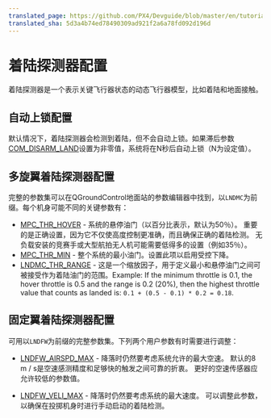 ```yaml
---
translated_page: https://github.com/PX4/Devguide/blob/master/en/tutorials/land_detector.md
translated_sha: 5d3a4b74ed78490309ad921f2a6a78fd092d196d
---
```


# 着陆探测器配置


着陆探测器是一个表示关键飞行器状态的动态飞行器模型，比如着陆和地面接触。


## 自动上锁配置


默认情况下，着陆探测器会检测到着陆，但不会自动上锁。如果滞后参数[COM_DISARM_LAND](../advanced/parameter_reference.md#COM_DISARM_LAND)设置为非零值，系统将在N秒后自动上锁（N为设定值）。


## 多旋翼着陆探测器配置


完整的参数集可以在QGroundControl地面站的参数编辑器中找到，以`LNDMC`为前缀。每个机身可能不同的关键参数有：

* [MPC_THR_HOVER](../advanced/parameter_reference.md#MPC_THR_HOVER) - 系统的悬停油门（以百分比表示，默认为50％）。 重要的是正确设置，因为它不仅使高度控制更准确，而且确保正确的着陆检测。 无负载安装的竞赛手或大型航拍无人机可能需要低得多的设置（例如35％）。
* [MPC_THR_MIN](../advanced/parameter_reference.md#MPC_THR_MIN) - 整个系统的最小油门。设置此项以启用受控下降。
* [LNDMC_THR_RANGE](../advanced/parameter_reference.md#LNDMC_THR_RANGE) - 这是一个缩放因子，用于定义最小和悬停油门之间可被接受作为着陆油门的范围。Example: If the minimum throttle is 0.1, the hover throttle is 0.5 and the range is 0.2 \(20%\), then the highest throttle value that counts as landed is: `0.1 + (0.5 - 0.1) * 0.2 = 0.18`.


## 固定翼着陆探测器配置

可用以`LNDFW`为前缀的完整参数集。下列两个用户参数有时需要进行调整：

* [LNDFW_AIRSPD_MAX](../advanced/parameter_reference.md#LNDFW_AIRSPD_MAX) - 降落时仍然要考虑系统允许的最大空速。 默认的8 m / s是空速感测精度和足够快的触发之间可靠的折衷。 更好的空速传感器应允许较低的参数值。

* [LNDFW_VELI_MAX](../advanced/parameter_reference.md#LNDFW_VELI_MAX) - 降落时仍然要考虑系统的最大速度。 可以调整此参数，以确保在投掷机身时进行手动启动的着陆检测。